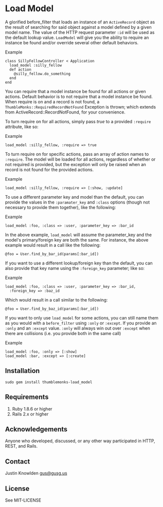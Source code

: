 # Load Model

A glorified before_filter that loads an instance of an `ActiveRecord` object as the result of searching for said object against a model defined by a given model name. The value of the HTTP request parameter `:id` will be used as the default lookup value. `LoadModel` will give you the ability to require an instance be found and/or override several other default behaviors.

Example

    class SillyFellowController < Application
      load_model :silly_fellow
      def action
        @silly_fellow.do_something
      end
    end

You can require that a model instance be found for all actions or given actions. Default behavior is to not require that a model instance be found. When require is on and a record is not found, a `ThumbleMonks::RequiredRecordNotFound` Exception is thrown; which extends from ActiveRecord::RecordNotFound, for your convenience.

To turn require on for all actions, simply pass *true* to a provided `:require` attribute, like so:

Example

    load_model :silly_fellow, :require => true

To turn require on for specific actions, pass an array of action names to  `:require`. The model will be loaded for all actions, regardless of whether or not required is provided, but the exception will only be raised when an record is not found for the provided actions.

Example

    load_model :silly_fellow, :require => [:show, :update]

To use a different parameter key and model than the default, you can provide the values in the `:paramater_key` and `:class` options (though not necessary to provide them together), like the following:

Example

    load_model :foo, :class => :user, :parameter_key => :bar_id

In the above example, `load_model` will assume the parameter_key and the model's primary/foreign key are both the same. For instance, the above example would result in a call like the following:

    @foo = User.find_by_bar_id(params[:bar_id])

If you want to use a different lookup/foreign key than the default, you can also provide that key name using the `:foreign_key` parameter; like so:

Example

    load_model :foo, :class => :user, :parameter_key => :bar_id,
      :foreign_key => :baz_id

Which would result in a call similar to the following:

    @foo = User.find_by_baz_id(params[:bar_id])

If you want to only use `load_model` for some actions, you can still name them as you would with a `before_filter` using `:only` or `:except`. If you provide an `:only` and an `:except` value. `:only` will always win out over `:except` when there are collisions (i.e. you provide both in the same call)

Example

    load_model :foo, :only => [:show]
    load_model :bar, :except => [:create]

## Installation

    sudo gem install thumblemonks-load_model

## Requirements

1. Ruby 1.8.6 or higher
2. Rails 2.x or higher

## Acknowledgements

Anyone who developed, discussed, or any other way participated in HTTP, REST, and Rails.

## Contact

Justin Knowlden <gus@gusg.us>

## License

See MIT-LICENSE
